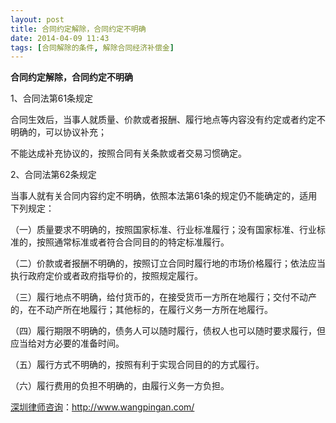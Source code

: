 ```yaml
---
layout: post
title: 合同约定解除，合同约定不明确
date: 2014-04-09 11:43
tags: [合同解除的条件, 解除合同经济补偿金]
---
```

<strong>合同约定解除，合同约定不明确</strong>

1、合同法第61条规定

合同生效后，当事人就质量、价款或者报酬、履行地点等内容没有约定或者约定不明确的，可以协议补充；

不能达成补充协议的，按照合同有关条款或者交易习惯确定。

2、合同法第62条规定

当事人就有关合同内容约定不明确，依照本法第61条的规定仍不能确定的，适用下列规定：

（一）质量要求不明确的，按照国家标准、行业标准履行；没有国家标准、行业标准的，按照通常标准或者符合合同目的的特定标准履行。

（二）价款或者报酬不明确的，按照订立合同时履行地的市场价格履行；依法应当执行政府定价或者政府指导价的，按照规定履行。

（三）履行地点不明确，给付货币的，在接受货币一方所在地履行；交付不动产的，在不动产所在地履行；其他标的，在履行义务一方所在地履行。

（四）履行期限不明确的，债务人可以随时履行，债权人也可以随时要求履行，但应当给对方必要的准备时间。

（五）履行方式不明确的，按照有利于实现合同目的的方式履行。

（六）履行费用的负担不明确的，由履行义务一方负担。

<a href="http://www.wangpingan.com/">深圳律师咨询</a>：<a href="http://www.wangpingan.com/">http://www.wangpingan.com/</a>

